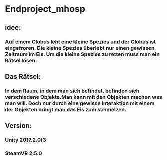 # Endproject_mhosp

## idee:
### Auf einem Globus lebt eine kleine Spezies und der Globus ist eingefroren. Die kleine Spezies überlebt nur einen gewissen Zeitraum im Eis. Um die kleine Spezies zu retten muss man ein Rätsel lösen. 

## Das Rätsel: 
### In dem Raum, in dem man sich befindet, befinden sich verschiedene Objekte.Man kann mit den Objekten machen was man will. Doch nur durch eine gewisse Interaktion mit einem der Objekten bringt man das Eis zum schmelzen.

## Version:
### Unity 2017.2.0f3
### SteamVR 2.5.0